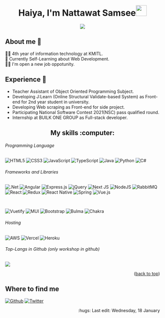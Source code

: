 <h1 id="readme-top" align="center">Haiya, I'm Nattawat Samsee<img src="https://media.giphy.com/media/hvRJCLFzcasrR4ia7z/giphy.gif" width="35"></h1>

<p align="center">
  <a href="https://github.com/DenverCoder1/readme-typing-svg"><img src="https://readme-typing-svg.herokuapp.com?color=black&size=32&center=true&vCenter=true&width=600&height=100&lines=Nattawat+Samsee;Full-Stack+Developer;Information+Technology+Student;Self-Learning;"></a>
</p>

## About me :boy:

:man_student: 4th year of information technology at KMITL. <br>
:book: Currently Self-Learning about Web Development. <br>
:office_worker: I'm open a new job oppotunity. <br>

## Experience :stars:

- Teacher Assistant of Object Oriented Programming Subject.
- Developing J:Learn (Online Structural Validate-based System) as Front-end for 2nd year student in university.
- Developing Web scraping as Front-end for side project.
- Participating National Software Contest 2021(NSC) pass qualified round.
- Internship at BUILK ONE GROUP as Full-stack developer.

<h2 align="center">My skills :computer: </h2>

###### Programming Language

![HTML5](https://img.shields.io/badge/html5-%23E34F26.svg?style=for-the-badge&logo=html5&logoColor=white)
![CSS3](https://img.shields.io/badge/css3-%231572B6.svg?style=for-the-badge&logo=css3&logoColor=white)
![JavaScript](https://img.shields.io/badge/javascript-%23323330.svg?style=for-the-badge&logo=javascript&logoColor=%23F7DF1E)
![TypeScript](https://img.shields.io/badge/typescript-%23007ACC.svg?style=for-the-badge&logo=typescript&logoColor=white)
![Java](https://img.shields.io/badge/java-%23ED8B00.svg?style=for-the-badge&logo=java&logoColor=white)
![Python](https://img.shields.io/badge/python-3670A0?style=for-the-badge&logo=python&logoColor=ffdd54)
![C#](https://img.shields.io/badge/c%23-%23239120.svg?style=for-the-badge&logo=c-sharp&logoColor=white)

###### Frameworks and Libraries

![.Net](https://img.shields.io/badge/.NET-5C2D91?style=for-the-badge&logo=.net&logoColor=white)
![Angular](https://img.shields.io/badge/angular-%23DD0031.svg?style=for-the-badge&logo=angular&logoColor=white)
![Express.js](https://img.shields.io/badge/express.js-%23404d59.svg?style=for-the-badge&logo=express&logoColor=%2361DAFB)
![jQuery](https://img.shields.io/badge/jquery-%230769AD.svg?style=for-the-badge&logo=jquery&logoColor=white)
![Next JS](https://img.shields.io/badge/Next-black?style=for-the-badge&logo=next.js&logoColor=white)
![NodeJS](https://img.shields.io/badge/node.js-6DA55F?style=for-the-badge&logo=node.js&logoColor=white)
![RabbitMQ](https://img.shields.io/badge/Rabbitmq-FF6600?style=for-the-badge&logo=rabbitmq&logoColor=white)
![React](https://img.shields.io/badge/react-%2320232a.svg?style=for-the-badge&logo=react&logoColor=%2361DAFB)
![Redux](https://img.shields.io/badge/redux-%23593d88.svg?style=for-the-badge&logo=redux&logoColor=white)
![React Native](https://img.shields.io/badge/react_native-%2320232a.svg?style=for-the-badge&logo=react&logoColor=%2361DAFB)
![Spring](https://img.shields.io/badge/spring-%236DB33F.svg?style=for-the-badge&logo=spring&logoColor=white)
![Vue.js](https://img.shields.io/badge/vuejs-%2335495e.svg?style=for-the-badge&logo=vuedotjs&logoColor=%234FC08D)

<br>

![Vuetify](https://img.shields.io/badge/Vuetify-1867C0?style=for-the-badge&logo=vuetify&logoColor=AEDDFF)
![MUI](https://img.shields.io/badge/MUI-%230081CB.svg?style=for-the-badge&logo=mui&logoColor=white)
![Bootstrap](https://img.shields.io/badge/bootstrap-%23563D7C.svg?style=for-the-badge&logo=bootstrap&logoColor=white)
![Bulma](https://img.shields.io/badge/bulma-00D0B1?style=for-the-badge&logo=bulma&logoColor=white)
![Chakra](https://img.shields.io/badge/chakra-%234ED1C5.svg?style=for-the-badge&logo=chakraui&logoColor=white)

###### Hosting

![AWS](https://img.shields.io/badge/AWS-%23FF9900.svg?style=for-the-badge&logo=amazon-aws&logoColor=white)
![Vercel](https://img.shields.io/badge/vercel-%23000000.svg?style=for-the-badge&logo=vercel&logoColor=white)
![Heroku](https://img.shields.io/badge/heroku-%23430098.svg?style=for-the-badge&logo=heroku&logoColor=white)

###### Top-Langs in Github (only workshop in github)

<img src="https://github-readme-stats.vercel.app/api/top-langs?username=NattawatSs9&layout=compact"/>


<p align="right">(<a href="#readme-top">back to top</a>)</p>

<h2>Where to find me</h2>
<p><a href="https://github.com/NattawatSs9" target="_blank"><img alt="Github" src="https://img.shields.io/badge/GitHub-%2312100E.svg?&style=for-the-badge&logo=Github&logoColor=white" /></a> <a href="https://www.facebook.com/Khawpunny/" target="_blank"><img alt="Twitter" src="https://img.shields.io/badge/Facebook-%231877F2.svg?style=for-the-badge&logo=Facebook&logoColor=white"/></a>
</p>


<p align="right"> :hugs: Last edit: Wednesday, 18 January</p>
